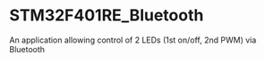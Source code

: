 # STM32F401RE_Bluetooth
An application allowing control of 2 LEDs (1st on/off, 2nd PWM) via Bluetooth
